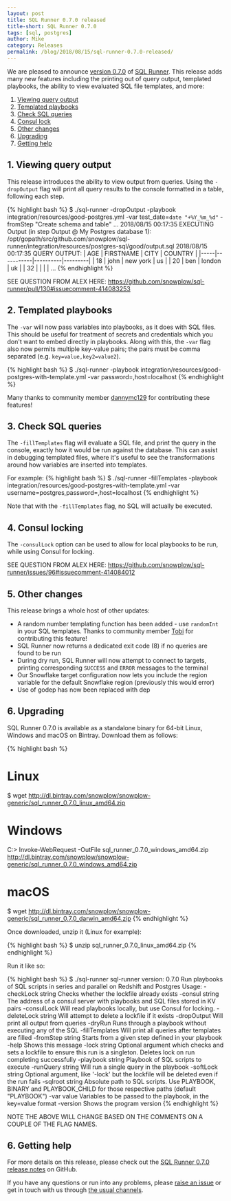 ```yaml
---
layout: post
title: SQL Runner 0.7.0 released
title-short: SQL Runner 0.7.0
tags: [sql, postgres]
author: Mike
category: Releases
permalink: /blog/2018/08/15/sql-runner-0.7.0-released/
---
```


We are pleased to announce [version 0.7.0][070-release] of [SQL Runner][repo]. This release adds many new features including the printing out of query output, templated playbooks, the ability to view evaluated SQL file templates, and more:

1. [Viewing query output](#query-output)
2. [Templated playbooks](#templated-playbooks)
3. [Check SQL queries](#check-sql)
4. [Consul lock](#consul-lock)
5. [Other changes](#other-changes)
6. [Upgrading](#upgrading)
7. [Getting help](#help)

<!--more-->

<h2 id="query-output">1. Viewing query output</h2>

This release introduces the ability to view output from queries. Using the `-dropOutput` flag will print all query results to the console formatted in a table, following each step.

{% highlight bash %}
$ ./sql-runner -dropOutput -playbook integration/resources/good-postgres.yml -var test_date=`date "+%Y_%m_%d"` -fromStep "Create schema and table"
...
2018/08/15 00:17:35 EXECUTING Output (in step Output @ My Postgres database 1): /opt/gopath/src/github.com/snowplow/sql-runner/integration/resources/postgres-sql/good/output.sql
2018/08/15 00:17:35 QUERY OUTPUT:
| AGE | FIRSTNAME |   CITY   | COUNTRY |
|-----|-----------|----------|---------|
|  18 | john      | new york | us      |
|  20 | ben       | london   | uk      |
|  32 |           |          |         |
...
{% endhighlight %}

SEE QUESTION FROM ALEX HERE: https://github.com/snowplow/sql-runner/pull/130#issuecomment-414083253

<h2 id="templated-playbooks">2. Templated playbooks</h2>

The `-var` will now pass variables into playbooks, as it does with SQL files. This should be useful for treatment of secrets and credentials which you don't want to embed directly in playbooks. Along with this, the `-var` flag also now permits multiple key-value pairs; the pairs must be comma separated (e.g. `key=value,key2=value2`).

{% highlight bash %}
$ ./sql-runner -playbook integration/resources/good-postgres-with-template.yml -var password=,host=localhost
{% endhighlight %}

Many thanks to community member [dannymc129][dannymc129] for contributing these features!

<h2 id="check-sql">3. Check SQL queries</h2>

The `-fillTemplates` flag will evaluate a SQL file, and print the query in the console, exactly how it would be run against the database. This can assist in debugging templated files, where it's useful to see the transformations around how variables are inserted into templates.

For example:
{% highlight bash %}
$ ./sql-runner -fillTemplates -playbook integration/resources/good-postgres-with-template.yml -var username=postgres,password=,host=localhost
{% endhighlight %}

Note that with the `-fillTemplates` flag, no SQL will actually be executed.

<h2 id="consul-lock">4. Consul locking</h2>

The `-consulLock` option can be used to allow for local playbooks to be run, while using Consul for locking.

SEE QUESTION FROM ALEX HERE: https://github.com/snowplow/sql-runner/issues/96#issuecomment-414084012

<h2 id="other-changes">5. Other changes</h2>

This release brings a whole host of other updates:

* A random number templating function has been added - use `randomInt` in your SQL templates. Thanks to community member [Tobi][tclass] for contributing this feature!
* SQL Runner now returns a dedicated exit code (8) if no queries are found to be run
* During dry run, SQL Runner will now attempt to connect to targets, printing corresponding `SUCCESS` and `ERROR` messages to the terminal
* Our Snowflake target configuration now lets you include the region variable for the default Snowflake region (previously this would error)
* Use of godep has now been replaced with dep

<h2 id="upgrading">6. Upgrading</h2>

SQL Runner 0.7.0 is available as a standalone binary for 64-bit Linux, Windows and macOS on Bintray. Download them as follows:

{% highlight bash %}
# Linux
$ wget http://dl.bintray.com/snowplow/snowplow-generic/sql_runner_0.7.0_linux_amd64.zip

# Windows
C:\> Invoke-WebRequest -OutFile sql_runner_0.7.0_windows_amd64.zip http://dl.bintray.com/snowplow/snowplow-generic/sql_runner_0.7.0_windows_amd64.zip

# macOS
$ wget http://dl.bintray.com/snowplow/snowplow-generic/sql_runner_0.7.0_darwin_amd64.zip
{% endhighlight %}

Once downloaded, unzip it (Linux for example):

{% highlight bash %}
$ unzip sql_runner_0.7.0_linux_amd64.zip
{% endhighlight %}

Run it like so:

{% highlight bash %}
$ ./sql-runner
sql-runner version: 0.7.0
Run playbooks of SQL scripts in series and parallel on Redshift and Postgres
Usage:
  -checkLock string
      Checks whether the lockfile already exists
  -consul string
      The address of a consul server with playbooks and SQL files stored in KV pairs
  -consulLock
      Will read playbooks locally, but use Consul for locking.
  -deleteLock string
      Will attempt to delete a lockfile if it exists
  -dropOutput
      Will print all output from queries
  -dryRun
      Runs through a playbook without executing any of the SQL
  -fillTemplates
      Will print all queries after templates are filled
  -fromStep string
      Starts from a given step defined in your playbook
  -help
      Shows this message
  -lock string
      Optional argument which checks and sets a lockfile to ensure this run is a singleton. Deletes lock on run completing successfully
  -playbook string
      Playbook of SQL scripts to execute
  -runQuery string
      Will run a single query in the playbook
  -softLock string
      Optional argument, like '-lock' but the lockfile will be deleted even if the run fails
  -sqlroot string
      Absolute path to SQL scripts. Use PLAYBOOK, BINARY and PLAYBOOK_CHILD for those respective paths (default "PLAYBOOK")
  -var value
      Variables to be passed to the playbook, in the key=value format
  -version
      Shows the program version
{% endhighlight %}

NOTE THE ABOVE WILL CHANGE BASED ON THE COMMENTS ON A COUPLE OF THE FLAG NAMES.

<h2 id="help">6. Getting help</h2>

For more details on this release, please check out the [SQL Runner 0.7.0 release notes][070-release] on GitHub.

If you have any questions or run into any problems, please [raise an issue][issues] or get in touch with us through [the usual channels][talk-to-us].

[dannymc129]: https://github.com/dannymc129
[tclass]: https://github.com/tclass

[consul]: https://www.consul.io/
[repo]: https://github.com/snowplow/sql-runner
[issues]: https://github.com/snowplow/sql-runner/issues
[070-release]: https://github.com/snowplow/sql-runner/releases/tag/0.7.0
[talk-to-us]: https://github.com/snowplow/snowplow/wiki/Talk-to-us
